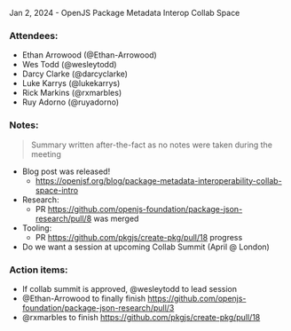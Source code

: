 Jan 2, 2024 - OpenJS Package Metadata Interop Collab Space

### Attendees: 

- Ethan Arrowood (@Ethan-Arrowood)
- Wes Todd (@wesleytodd)
- Darcy Clarke (@darcyclarke)
- Luke Karrys (@lukekarrys)
- Rick Markins (@rxmarbles)
- Ruy Adorno (@ruyadorno)

### Notes:

> Summary written after-the-fact as no notes were taken during the meeting

- Blog post was released!
  - https://openjsf.org/blog/package-metadata-interoperability-collab-space-intro
- Research:
  - PR https://github.com/openjs-foundation/package-json-research/pull/8 was merged
- Tooling:
  - PR https://github.com/pkgjs/create-pkg/pull/18 progress
- Do we want a session at upcoming Collab Summit (April @ London)

### Action items:

- If collab summit is approved, @wesleytodd to lead session 
- @Ethan-Arrowood to finally finish https://github.com/openjs-foundation/package-json-research/pull/3
- @rxmarbles to finish https://github.com/pkgjs/create-pkg/pull/18